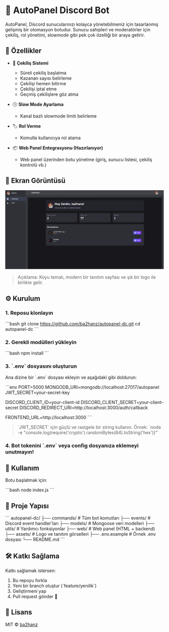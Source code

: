 # 🧠 AutoPanel Discord Bot

AutoPanel, Discord sunucularınızı kolayca yönetebilmeniz için tasarlanmış gelişmiş bir otomasyon botudur. Sunucu sahipleri ve moderatörler için çekiliş, rol yönetimi, slowmode gibi pek çok özelliği bir araya getirir.

## 🚀 Özellikler

- 🎉 **Çekiliş Sistemi**  
  - Süreli çekiliş başlatma  
  - Kazanan sayısı belirleme  
  - Çekilişi hemen bitirme  
  - Çekilişi iptal etme  
  - Geçmiş çekilişlere göz atma  

- 🕓 **Slow Mode Ayarlama**  
  - Kanal bazlı slowmode limiti belirleme  

- 🏷️ **Rol Verme**  
  - Komutla kullanıcıya rol atama  

- 📦 **Web Panel Entegrasyonu (Hazırlanıyor)**  
  - Web panel üzerinden botu yönetme (giriş, sunucu listesi, çekiliş kontrolü vb.)

## 📸 Ekran Görüntüsü

![AutoPanel Tanıtım Görseli](./assets/landing-preview.png)

> Açıklama: Koyu temalı, modern bir tanıtım sayfası ve şık bir logo ile birlikte gelir.

## ⚙️ Kurulum

### 1. Reposu klonlayın

\`\`\`bash
git clone https://github.com/ba2hanz/autopanel-dc.git
cd autopanel-dc
\`\`\`

### 2. Gerekli modülleri yükleyin

\`\`\`bash
npm install
\`\`\`

### 3. \`.env\` dosyasını oluşturun

Ana dizine bir \`.env\` dosyası ekleyin ve aşağıdaki gibi doldurun:

\`\`\`env
PORT=5000
MONGODB_URI=mongodb://localhost:27017/autopanel
JWT_SECRET=your-secret-key

DISCORD_CLIENT_ID=your-client-id
DISCORD_CLIENT_SECRET=your-client-secret
DISCORD_REDIRECT_URI=http://localhost:3000/auth/callback

FRONTEND_URL=http://localhost:3000
\`\`\`

> \`JWT_SECRET\` için güçlü ve rastgele bir string kullanın. Örnek: \`node -e "console.log(require('crypto').randomBytes(64).toString('hex'))"\`

### 4. Bot tokenini \`.env\` veya config dosyanıza eklemeyi unutmayın!

## 🧪 Kullanım

Botu başlatmak için:

\`\`\`bash
node index.js
\`\`\`

## 📁 Proje Yapısı

\`\`\`
autopanel-dc/
├── commands/             # Tüm bot komutları
├── events/               # Discord event handler'ları
├── models/               # Mongoose veri modelleri
├── utils/                # Yardımcı fonksiyonlar
├── web/                  # Web panel (HTML + backend)
├── assets/               # Logo ve tanıtım görselleri
├── .env.example          # Örnek .env dosyası
└── README.md
\`\`\`

## 🛠️ Katkı Sağlama

Katkı sağlamak istersen:

1. Bu repoyu forkla
2. Yeni bir branch oluştur (\`feature/yenilik\`)
3. Geliştirmeni yap
4. Pull request gönder 🎉

## 📜 Lisans

MIT © [ba2hanz](https://github.com/ba2hanz)
